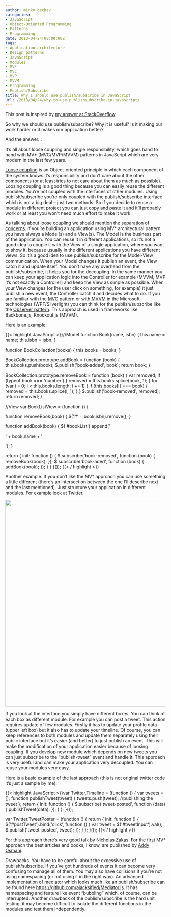 ```yaml
---
author: minko_gechev
categories:
- JavaScript
- Object-Oriented Programming
- Patterns
- Programming
date: 2013-04-24T00:00:00Z
tags:
- Application architecture
- Design patterns
- JavaScript
- Modules
- MV*
- MVC
- MVP
- MVVM
- Programming
- Publish/Subscribe
title: Why I should use publish/subscribe in JavaScript
url: /2013/04/24/why-to-use-publishsubscribe-in-javascript/
---
```


This post is inspired by <a href="http://stackoverflow.com/questions/13512949/why-would-one-use-the-publish-subscribe-pattern-in-js-jquery/13513915#13513915" target="_blank">my answer at StackOverflow</a>.

So why we should use publish/subscribe? Why it is useful? Is it making our work harder or it makes our application better?

And the answer&#8230;

It&#8217;s all about loose coupling and single responsibility, which goes hand to hand with MV* (MVC/MVP/MVVM) patterns in JavaScript which are very modern in the last few years.

<a href="https://en.wikipedia.org/wiki/Loose_coupling" target="_blank">Loose coupling</a> is an Object-oriented principle in which each component of the system knows it&#8217;s responsibility and don&#8217;t care about the other components (or at least tries to not care about them as much as possible). Loosing coupling is a good thing because you can easily reuse the different modules. You&#8217;re not coupled with the interfaces of other modules. Using publish/subscribe you&#8217;re only coupled with the publish/subscribe interface which is not a big deal &#8211; just two methods. So if you decide to reuse a module in different project you can just copy and paste it and it&#8217;ll probably work or at least you won&#8217;t need much effort to make it work.

As talking about loose coupling we should mention the <a href="https://en.wikipedia.org/wiki/Separation_of_concerns" target="_blank">separation of concerns</a>. If you&#8217;re building an application using MV* architectural pattern you have always a Model(s) and a View(s). The Model is the business part of the application. You can reuse it in different applications, so it&#8217;s not a good idea to couple it with the View of a single application, where you want to show it, because usually in the different applications you have different views. So it&#8217;s a good idea to use publish/subscribe for the Model-View communication. When your Model changes it publish an event, the View catch it and update itself. You don&#8217;t have any overhead from the publish/subscribe, it helps you for the decoupling. In the same manner you can keep your application logic into the Controller for example (MVVM, MVP it&#8217;s not exactly a Controller) and keep the View as simple as possible. When your View changes (or the user click on something, for example) it just publish a new event, the Controller catch it and decides what to do. If you are familiar with the <a href="https://en.wikipedia.org/wiki/Model%E2%80%93view%E2%80%93controller" target="_blank">MVC</a> pattern or with <a href="https://en.wikipedia.org/wiki/MVVM" target="_blank">MVVM</a> in the Microsoft technologies (WPF/Silverlight) you can think for the publish/subscribe like the <a href="https://en.wikipedia.org/wiki/Observer_pattern" target="_blank">Observer pattern</a>. This approach is used in frameworks like Backbone.js, Knockout.js (MVVM).

Here is an example:

{{< highlight JavaScript >}}//Model
function Book(name, isbn) {
    this.name = name;
    this.isbn = isbn;
}
   
function BookCollection(books) {
    this.books = books;
}
    
BookCollection.prototype.addBook = function (book) {
    this.books.push(book);
    $.publish('book-added', book);
    return book;
}
    
BookCollection.prototype.removeBook = function (book) {
   var removed;
   if (typeof book === 'number') {
       removed = this.books.splice(book, 1);
   }
   for (var i = 0; i < this.books.length; i += 1) {
      if (this.books[i] === book) {
          removed = this.books.splice(i, 1);
      }
   }
   $.publish('book-removed', removed);
   return removed;
}
    
//View
var BookListView = (function () {
 
   function removeBook(book) {
      $('#' + book.isbn).remove();
   }
 
   function addBook(book) {
      $('#bookList').append('<div id="' + book.isbn + '">
  ' + book.name + '
</div>');
   }
  
   return {
      init: function () {
         $.subscribe('book-removed', function (book) {
             removeBook(book);
         });
         $.subscribe('book-aded', function (book) {
             addBook(book);
         });
      }
   }
}());
{{< / highlight >}}

Another example. If you don&#8217;t like the MV* approach you can use something a little different (there&#8217;s an intersection between the one I&#8217;ll describe next and the last mentioned). Just structure your application in different modules. For example look at Twitter.

<img src="http://blog.mgechev.com/slides/javascript-patterns/images/twitter.png" width="650" class="aligncenter" />

If you look at the interface you simply have different boxes. You can think of each box as different module. For example you can post a tweet. This action requires update of few modules. Firstly it has to update your profile data (upper left box) but it also has to update your timeline. Of course, you can keep references to both modules and update them separately using their public interface but it&#8217;s easier (and better) to just publish an event. This will make the modification of your application easier because of loosing coupling. If you develop new module which depends on new tweets you can just subscribe to the &#8220;publish-tweet&#8221; event and handle it. This approach is very useful and can make your application very decoupled. You can reuse your modules very easy.

Here is a basic example of the last approach (this is not original twitter code it&#8217;s just a sample by me):

{{< highlight JavaScript >}}var Twitter.Timeline = (function () {
   var tweets = [];
   function publishTweet(tweet) {
      tweets.push(tweet);
      //publishing the tweet
   };
   return {
      init: function () {
         $.subscribe('tweet-posted', function (data) {
             publishTweet(data);
         });
      }
   };
}());

var Twitter.TweetPoster = (function () {
   return {
       init: function () {
           $('#postTweet').bind('click', function () {
              var tweet = $('#tweetInput').val();
               $.publish('tweet-posted', tweet);
           });
       }
   };
}());
{{< / highlight >}}

For this approach there&#8217;s very good talk by <a href="http://www.nczonline.net/" target="_blank">Nicholas Zakas</a>. For the first MV* approach the best articles and books, I know, are published by <a href=" http://addyosmani.com/blog/" target="_blank">Addy Osmani</a>.

Drawbacks. You have to be careful about the excessive use of publish/subscribe. If you&#8217;ve got hundreds of events it can become very confusing to manage all of them. You may also have collisions if you&#8217;re not using namespacing (or not using it in the right way). An advanced implementation of mediator which looks much like an publish/subscribe can be found here https://github.com/ajacksified/Mediator.js. It has namespacing and feature like event &#8220;bubbling&#8221; which, of course, can be interrupted. Another drawback of the publish/subscribe is the hard unit testing, it may become difficult to isolate the different functions in the modules and test them independently.